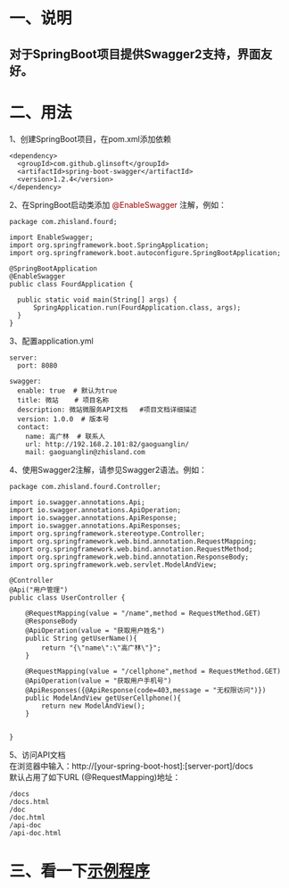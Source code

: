 一、说明
===
对于SpringBoot项目提供Swagger2支持，界面友好。
---
二、用法
===
  1、创建SpringBoot项目，在pom.xml添加依赖  
  ````
  <dependency>  
  	<groupId>com.github.glinsoft</groupId>  
  	<artifactId>spring-boot-swagger</artifactId>  
  	<version>1.2.4</version>  
  </dependency>   
  ````
  2、在SpringBoot启动类添加 <font color=#990000  >@EnableSwagger</font> 注解，例如：  
  ``````
  package com.zhisland.fourd;  
  
  import EnableSwagger;  
  import org.springframework.boot.SpringApplication;  
  import org.springframework.boot.autoconfigure.SpringBootApplication;  
  
  @SpringBootApplication  
  @EnableSwagger  
  public class FourdApplication {  
  
  	public static void main(String[] args) {  
  		SpringApplication.run(FourdApplication.class, args);  
  	}  
  }  
  ``````
  3、配置application.yml
  ````````
  server:  
    port: 8080  
  
  swagger:  
    enable: true  # 默认为true  
    title: 微站    # 项目名称
    description: 微站微服务API文档   #项目文档详细描述
    version: 1.0.0  # 版本号
    contact:  
      name: 高广林  # 联系人
      url: http://192.168.2.101:82/gaoguanglin/  
      mail: gaoguanglin@zhisland.com  
  ````````
  4、使用Swagger2注解，请参见Swagger2语法。例如：  
  ````````
  package com.zhisland.fourd.Controller;  
  
  import io.swagger.annotations.Api;  
  import io.swagger.annotations.ApiOperation;  
  import io.swagger.annotations.ApiResponse;  
  import io.swagger.annotations.ApiResponses;  
  import org.springframework.stereotype.Controller;  
  import org.springframework.web.bind.annotation.RequestMapping;  
  import org.springframework.web.bind.annotation.RequestMethod;  
  import org.springframework.web.bind.annotation.ResponseBody;  
  import org.springframework.web.servlet.ModelAndView;  
  
  @Controller  
  @Api("用户管理")  
  public class UserController {  
  
      @RequestMapping(value = "/name",method = RequestMethod.GET)  
      @ResponseBody  
      @ApiOperation(value = "获取用户姓名")  
      public String getUserName(){  
          return "{\"name\":\"高广林\"}";  
      }  
  
      @RequestMapping(value = "/cellphone",method = RequestMethod.GET)  
      @ApiOperation(value = "获取用户手机号")  
      @ApiResponses({@ApiResponse(code=403,message = "无权限访问")})  
      public ModelAndView getUserCellphone(){  
          return new ModelAndView();  
      }  
  
  
  }  

  ````````
  5、访问API文档  
    在浏览器中输入：http://[your-spring-boot-host]:[server-port]/docs  
    默认占用了如下URL (@RequestMapping)地址： 
     
   
    /docs  
    /docs.html  
    /doc  
    /doc.html
    /api-doc
    /api-doc.html
   
   
  三、看一下[示例程序](http://192.168.2.101:82/gaoguanglin/pyramid)
===



  
     
     


   
   
     
     
       
       
  
  		
